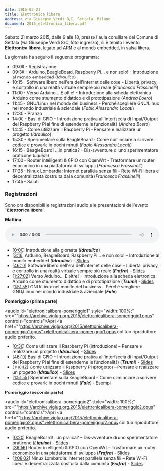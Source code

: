 ```yaml
---
date: 2015-03-21
title: Elettronica libera
address: via Giuseppe Verdi 8/C, Settala, Milano
document: 2015_elettronica_libera.pdf
---
```


Sabato 21 marzo 2015, dalle 9 alle 18, presso l'aula consiliare del Comune di Settala (via Giuseppe Verdi 8/C, foto ingresso), si è tenuto l'evento **Elettronica libera**, legato ad ARM e al mondo embedded, in salsa libera.

La giornata ha seguito il seguente programma:

* 09:00 - Registrazione
* 09:30 - Arduino, BeagleBoard, Raspberry Pi... e non solo! - Introduzione al mondo embedded (*Idraulico*)
* 10:15 - Software libero nell'era dell'internet delle cose - Libertà, privacy, e controllo in una realtà virtuale sempre più reale (*Francesco Frassinelli*)
* 11:00 - Verso Arduino... E oltre! - Introduzione alla scheda elettronica Arduino come strumento didattico e di prototipazione (*Andrea Boero*)
* 11:45 - GNU/Linux nel mondo del business - Perché scegliere GNU/Linux nel mondo industriale & aziendale (*Fabio Alessandro Locati*)
* 12:30 - Pranzo
* 14:00 - Basi di GPIO - Introduzione pratica all'interfaccia di Input/Output del Raspberry Pi al fine di estenderne le funzionalità (*Andrea Boero*)
* 14:45 - Come utilizzare il Raspberry Pi - Pensare e realizzare un progetto (*Idraulico*)
* 15:30 - Sperimentare sulla BeagleBoard - Come cominciare a scrivere codice e provarlo in pochi minuti (*Fabio Alessandro Locati*)
* 16:15 - BeagleBoard! ...in pratica? - Dis-avventure di uno sperimentatore praticone (*liquido*)
* 17:00 - Router intelligenti & GPIO con OpenWrt - Trasformare un router economico in una piattaforma di sviluppo (*Francesco Frassinelli*)
* 17:25 - Ninux Lombardia: Internet parallela senza fili - Rete Wi-Fi libera e decentralizzata costruita dalla comunità (*Francesco Frassinelli*)
* 17:45 - Saluti

### Registrazioni
Sono ora disponibili le registrazioni audio e le presentazioni dell'evento "**Elettronica libera**".

**Mattina**

<audio id="elettronicalibera-mattina" style="width: 100%;" src="https://archive.viglug.org/2015/elettronicalibera-mattina.opus" controls="controls">Apri <a href=""https://archive.viglug.org/2015/elettronicalibera-mattina.opus">elettronicalibera-mattina.opus</a> col tuo riproduttore audio preferito.</audio>

* [<a href="javascript:(function(){document.getElementById('elettronicalibera-mattina').currentTime=0;})()">0:00</a>] Introduzione alla giornata (***Idraulico***)
* [<a href="javascript:(function(){document.getElementById('elettronicalibera-mattina').currentTime=196;})()">3:16</a>] Arduino, BeagleBoard, Raspberry Pi... e non solo! – Introduzione al mondo embedded (***Idraulico***) - <a href="https://cloud.frafra.eu/public.php?service=files&t=bcd5aec69919b5d049c9a3328d679c68&download">Slides</a>
* [<a href="javascript:(function(){document.getElementById('elettronicalibera-mattina').currentTime=2770;})()">46:10</a>] Software libero nell'era dell'internet delle cose – Libertà, privacy, e controllo in una realtà virtuale sempre più reale (***Frafra***) - <a href="https://cloud.frafra.eu/public.php?service=files&t=1b3c530d736d85a52981f2caaf8c8c2a&download">Slides</a>
* [<a href="javascript:(function(){document.getElementById('elettronicalibera-mattina').currentTime=5222;})()">1:27:02</a>] Verso Arduino... E oltre! – Introduzione alla scheda elettronica Arduino come strumento didattico e di prototipazione (***Tsumi***) - <a href="https://cloud.frafra.eu/public.php?service=files&t=5cbff9a17d77af66f2c4b4db366845b3&download">Slides</a>
* [<a href="javascript:(function(){document.getElementById('elettronicalibera-mattina').currentTime=6715;})()">1:51:55</a>] GNU/Linux nel mondo del business – Perché scegliere GNU/Linux nel mondo industriale & aziendale (***Fale***)


**Pomeriggio (prima parte)**

<audio id="elettronicalibera-pomeriggio1" style="width: 100%;" src=""https://archive.viglug.org/2015/elettronicalibera-pomeriggio1.opus" controls="controls">Apri <a href=""https://archive.viglug.org/2015/elettronicalibera-pomeriggio1.opus">elettronicalibera-pomeriggio1.opus</a> col tuo riproduttore audio preferito.</audio>

* [<a href="javascript:(function(){document.getElementById('elettronicalibera-pomeriggio1').currentTime=30;})()">0:30</a>] Come utilizzare il Raspberry Pi (introduzione) – Pensare e realizzare un progetto (***Idraulico***) - <a href="https://cloud.frafra.eu/public.php?service=files&t=90724fe1ed9c7d118a6c07eaf229de0c&download">Slides</a>
* [<a href="javascript:(function(){document.getElementById('elettronicalibera-pomeriggio1').currentTime=2760;})()">46:10</a>] Basi di GPIO – Introduzione pratica all'interfaccia di Input/Output del Raspberry Pi al fine di estenderne le funzionalità) (***Tsumi***) - <a href="https://cloud.frafra.eu/public.php?service=files&t=1b3c530d736d85a52981f2caaf8c8c2a&download">Slides</a>
* [<a href="javascript:(function(){document.getElementById('elettronicalibera-pomeriggio1').currentTime=4212;})()">1:10:12</a>] Come utilizzare il Raspberry Pi (progetto) – Pensare e realizzare un progetto (***Idraulico***) - <a href="https://cloud.frafra.eu/public.php?service=files&t=4977bfb8870fddf29465bc712c69b1e2&download">Slides</a>
* [<a href="javascript:(function(){document.getElementById('elettronicalibera-pomeriggio1').currentTime=6053;})()">1:51:55</a>] Sperimentare sulla BeagleBoard – Come cominciare a scrivere codice e provarlo in pochi minuti (***Fale***) - <a href="https://github.com/Fale/talks/tree/gh-pages/20150321_-_BeagleBoard/examples">Esempi</a></li>

**Pomeriggio (seconda parte)**

<audio id="elettronicalibera-pomeriggio2" style="width: 100%;" src=""https://archive.viglug.org/2015/elettronicalibera-pomeriggio2.opus" controls="controls">Apri <a href=""https://archive.viglug.org/2015/elettronicalibera-pomeriggio2.opus">elettronicalibera-pomeriggio2.opus</a> col tuo riproduttore audio preferito.</audio>

* [<a href="javascript:(function(){document.getElementById('elettronicalibera-pomeriggio2').currentTime=20;})()">0:20</a>] BeagleBoard! ...in pratica? – Dis-avventure di uno sperimentatore praticone (***Liquido***) - <a href="https://cloud.frafra.eu/public.php?service=files&t=eec50aaf35273df624155cec2daebd55&download">Slides</a>
* [<a href="javascript:(function(){document.getElementById('elettronicalibera-pomeriggio2').currentTime=2216;})()">36:56</a>] Router intelligenti & GPIO con OpenWrt – Trasformare un router economico in una piattaforma di sviluppo (***Frafra***) - <a href="https://cloud.frafra.eu/public.php?service=files&t=1b3c530d736d85a52981f2caaf8c8c2a&download">Slides</a>
* [<a href="javascript:(function(){document.getElementById('elettronicalibera-pomeriggio2').currentTime=4082;})()">1:08:02</a>] Ninux Lombardia: Internet parallela senza fili – Rete Wi-Fi libera e decentralizzata costruita dalla comunità  (***Frafra***) - <a href="https://cloud.frafra.eu/public.php?service=files&t=23a0cd1c95d8ab33125b963024e5ecbf">Slides</a></li>
